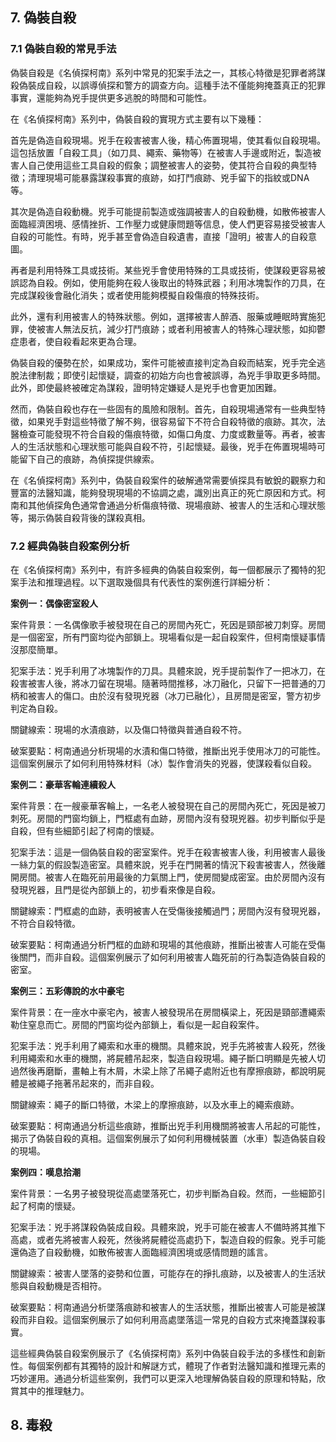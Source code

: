 ## 7. 偽裝自殺

### 7.1 偽裝自殺的常見手法

偽裝自殺是《名偵探柯南》系列中常見的犯案手法之一，其核心特徵是犯罪者將謀殺偽裝成自殺，以誤導偵探和警方的調查方向。這種手法不僅能夠掩蓋真正的犯罪事實，還能夠為兇手提供更多逃脫的時間和可能性。

在《名偵探柯南》系列中，偽裝自殺的實現方式主要有以下幾種：

首先是偽造自殺現場。兇手在殺害被害人後，精心佈置現場，使其看似自殺現場。這包括放置「自殺工具」（如刀具、繩索、藥物等）在被害人手邊或附近，製造被害人自己使用這些工具自殺的假象；調整被害人的姿勢，使其符合自殺的典型特徵；清理現場可能暴露謀殺事實的痕跡，如打鬥痕跡、兇手留下的指紋或DNA等。

其次是偽造自殺動機。兇手可能提前製造或強調被害人的自殺動機，如散佈被害人面臨經濟困境、感情挫折、工作壓力或健康問題等信息，使人們更容易接受被害人自殺的可能性。有時，兇手甚至會偽造自殺遺書，直接「證明」被害人的自殺意圖。

再者是利用特殊工具或技術。某些兇手會使用特殊的工具或技術，使謀殺更容易被誤認為自殺。例如，使用能夠在殺人後取出的特殊武器；利用冰塊製作的刀具，在完成謀殺後會融化消失；或者使用能夠模擬自殺傷痕的特殊技術。

此外，還有利用被害人的特殊狀態。例如，選擇被害人醉酒、服藥或睡眠時實施犯罪，使被害人無法反抗，減少打鬥痕跡；或者利用被害人的特殊心理狀態，如抑鬱症患者，使自殺看起來更為合理。

偽裝自殺的優勢在於，如果成功，案件可能被直接判定為自殺而結案，兇手完全逃脫法律制裁；即使引起懷疑，調查的初始方向也會被誤導，為兇手爭取更多時間。此外，即使最終被確定為謀殺，證明特定嫌疑人是兇手也會更加困難。

然而，偽裝自殺也存在一些固有的風險和限制。首先，自殺現場通常有一些典型特徵，如果兇手對這些特徵了解不夠，很容易留下不符合自殺特徵的痕跡。其次，法醫檢查可能發現不符合自殺的傷痕特徵，如傷口角度、力度或數量等。再者，被害人的生活狀態和心理狀態可能與自殺不符，引起懷疑。最後，兇手在佈置現場時可能留下自己的痕跡，為偵探提供線索。

在《名偵探柯南》系列中，偽裝自殺案件的破解通常需要偵探具有敏銳的觀察力和豐富的法醫知識，能夠發現現場的不協調之處，識別出真正的死亡原因和方式。柯南和其他偵探角色通常會通過分析傷痕特徵、現場痕跡、被害人的生活和心理狀態等，揭示偽裝自殺背後的謀殺真相。

### 7.2 經典偽裝自殺案例分析

在《名偵探柯南》系列中，有許多經典的偽裝自殺案例，每一個都展示了獨特的犯案手法和推理過程。以下選取幾個具有代表性的案例進行詳細分析：

**案例一：偶像密室殺人**

案件背景：一名偶像歌手被發現在自己的房間內死亡，死因是頸部被刀刺穿。房間是一個密室，所有門窗均從內部鎖上。現場看似是一起自殺案件，但柯南懷疑事情沒那麼簡單。

犯案手法：兇手利用了冰塊製作的刀具。具體來說，兇手提前製作了一把冰刀，在殺害被害人後，將冰刀留在現場。隨著時間推移，冰刀融化，只留下一把普通的刀柄和被害人的傷口。由於沒有發現兇器（冰刀已融化），且房間是密室，警方初步判定為自殺。

關鍵線索：現場的水漬痕跡，以及傷口特徵與普通自殺不符。

破案要點：柯南通過分析現場的水漬和傷口特徵，推斷出兇手使用冰刀的可能性。這個案例展示了如何利用特殊材料（冰）製作會消失的兇器，使謀殺看似自殺。

**案例二：豪華客輪連續殺人**

案件背景：在一艘豪華客輪上，一名老人被發現在自己的房間內死亡，死因是被刀刺死。房間的門窗均鎖上，門框處有血跡，房間內沒有發現兇器。初步判斷似乎是自殺，但有些細節引起了柯南的懷疑。

犯案手法：這是一個偽裝自殺的密室案件。兇手在殺害被害人後，利用被害人最後一絲力氣的假設製造密室。具體來說，兇手在門開著的情況下殺害被害人，然後離開房間。被害人在臨死前用最後的力氣關上門，使房間變成密室。由於房間內沒有發現兇器，且門是從內部鎖上的，初步看來像是自殺。

關鍵線索：門框處的血跡，表明被害人在受傷後接觸過門；房間內沒有發現兇器，不符合自殺特徵。

破案要點：柯南通過分析門框的血跡和現場的其他痕跡，推斷出被害人可能在受傷後關門，而非自殺。這個案例展示了如何利用被害人臨死前的行為製造偽裝自殺的密室。

**案例三：五彩傳說的水中豪宅**

案件背景：在一座水中豪宅內，被害人被發現吊在房間橫梁上，死因是頸部遭繩索勒住窒息而亡。房間的門窗均從內部鎖上，看似是一起自殺案件。

犯案手法：兇手利用了繩索和水車的機關。具體來說，兇手先將被害人殺死，然後利用繩索和水車的機關，將屍體吊起來，製造自殺現場。繩子斷口明顯是先被人切過然後再磨斷，畫軸上有木屑，木梁上除了吊繩子處附近也有摩擦痕跡，都說明屍體是被繩子拖著吊起來的，而非自殺。

關鍵線索：繩子的斷口特徵，木梁上的摩擦痕跡，以及水車上的繩索痕跡。

破案要點：柯南通過分析這些痕跡，推斷出兇手利用機關將被害人吊起的可能性，揭示了偽裝自殺的真相。這個案例展示了如何利用機械裝置（水車）製造偽裝自殺的現場。

**案例四：嘆息拾潮**

案件背景：一名男子被發現從高處墜落死亡，初步判斷為自殺。然而，一些細節引起了柯南的懷疑。

犯案手法：兇手將謀殺偽裝成自殺。具體來說，兇手可能在被害人不備時將其推下高處，或者先將被害人殺死，然後將屍體從高處扔下，製造自殺的假象。兇手可能還偽造了自殺動機，如散佈被害人面臨經濟困境或感情問題的謠言。

關鍵線索：被害人墜落的姿勢和位置，可能存在的掙扎痕跡，以及被害人的生活狀態與自殺動機是否相符。

破案要點：柯南通過分析墜落痕跡和被害人的生活狀態，推斷出被害人可能是被謀殺而非自殺。這個案例展示了如何利用高處墜落這一常見的自殺方式來掩蓋謀殺事實。

這些經典偽裝自殺案例展示了《名偵探柯南》系列中偽裝自殺手法的多樣性和創新性。每個案例都有其獨特的設計和解謎方式，體現了作者對法醫知識和推理元素的巧妙運用。通過分析這些案例，我們可以更深入地理解偽裝自殺的原理和特點，欣賞其中的推理魅力。

## 8. 毒殺
